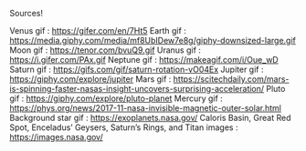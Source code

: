 Sources!

Venus gif : https://gifer.com/en/7Ht5
Earth gif : https://media.giphy.com/media/mf8UbIDew7e8g/giphy-downsized-large.gif
Moon gif : https://tenor.com/bvuQ9.gif
Uranus gif : https://i.gifer.com/PAx.gif
Neptune gif : https://makeagif.com/i/Oue_wD
Saturn gif : https://gifs.com/gif/saturn-rotation-vO04Ex
Jupiter gif : https://giphy.com/explore/jupiter
Mars gif : https://scitechdaily.com/mars-is-spinning-faster-nasas-insight-uncovers-surprising-acceleration/
Pluto gif : https://giphy.com/explore/pluto-planet
Mercury gif : https://phys.org/news/2017-11-nasa-invisible-magnetic-outer-solar.html
Background star gif : https://exoplanets.nasa.gov/
Caloris Basin, Great Red Spot, Enceladus’ Geysers, Saturn’s Rings, and Titan images : https://images.nasa.gov/
